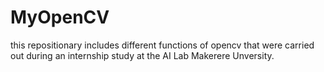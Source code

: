 # MyOpenCV
this repositionary includes different functions of opencv that were carried out during an internship study at the AI Lab Makerere Unversity.
